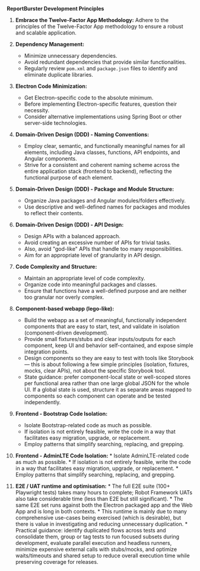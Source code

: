 **ReportBurster Development Principles**

1.  **Embrace the Twelve-Factor App Methodology:** Adhere to the principles of the Twelve-Factor App methodology to ensure a robust and scalable application.

2.  **Dependency Management:**
    *   Minimize unnecessary dependencies.
    *   Avoid redundant dependencies that provide similar functionalities.
    *   Regularly review `pom.xml` and `package.json` files to identify and eliminate duplicate libraries.

3.  **Electron Code Minimization:**
    *   Get Electron-specific code to the absolute minimum.
    *   Before implementing Electron-specific features, question their necessity.
    *   Consider alternative implementations using Spring Boot or other server-side technologies.

4.  **Domain-Driven Design (DDD) - Naming Conventions:**
    *   Employ clear, semantic, and functionally meaningful names for all elements, including Java classes, functions, API endpoints, and Angular components.
    *   Strive for a consistent and coherent naming scheme across the entire application stack (frontend to backend), reflecting the functional purpose of each element.

5.  **Domain-Driven Design (DDD) - Package and Module Structure:**
    *   Organize Java packages and Angular modules/folders effectively.
    *   Use descriptive and well-defined names for packages and modules to reflect their contents.

6.  **Domain-Driven Design (DDD) - API Design:**
    *   Design APIs with a balanced approach.
    *   Avoid creating an excessive number of APIs for trivial tasks.
    *   Also, avoid "god-like" APIs that handle too many responsibilities.
    *   Aim for an appropriate level of granularity in API design.

7.  **Code Complexity and Structure:**
    *   Maintain an appropriate level of code complexity.
    *   Organize code into meaningful packages and classes.
    *   Ensure that functions have a well-defined purpose and are neither too granular nor overly complex.

8.  **Component-based webapp (lego-like):**
    *  Build the webapp as a set of meaningful, functionally independent components that are easy to start, test, and validate in isolation (component-driven development).
    *  Provide small fixtures/stubs and clear inputs/outputs for each component, keep UI and behavior self-contained, and expose simple integration points.
    *  Design components so they are easy to test with tools like Storybook — this is about following a few simple principles (isolation, fixtures, mocks, clear APIs), not about the specific Storybook tool.
    *  State guidance: prefer component-local state or well-scoped stores per functional area rather than one large global JSON for the whole UI. If a global state is used, structure it as separate areas mapped to components so each component can operate and be tested independently.

9.  **Frontend - Bootstrap Code Isolation:**
    *   Isolate Bootstrap-related code as much as possible.
    *   If isolation is not entirely feasible, write the code in a way that facilitates easy migration, upgrade, or replacement.
    *   Employ patterns that simplify searching, replacing, and grepping.

10.  **Frontend - AdminLTE Code Isolation:**
    *   Isolate AdminLTE-related code as much as possible.
    *   If isolation is not entirely feasible, write the code in a way that facilitates easy migration, upgrade, or replacement.
    *   Employ patterns that simplify searching, replacing, and grepping.

11.  **E2E / UAT runtime and optimisation:**
    *  The full E2E suite (100+ Playwright tests) takes many hours to complete; Robot Framework UATs also take considerable time (less than E2E but still significant).
    *  The same E2E set runs against both the Electron packaged app and the Web App and is long in both contexts.
    *  This runtime is mainly due to many comprehensive use-cases being exercised (which is desirable), but there is value in investigating and reducing unnecessary duplication.
    *  Practical guidance: identify duplicated flows across tests and consolidate them, group or tag tests to run focused subsets during development, evaluate parallel execution and headless runners, minimize expensive external calls with stubs/mocks, and optimize waits/timeouts and shared setup to reduce overall execution time while preserving coverage for releases.